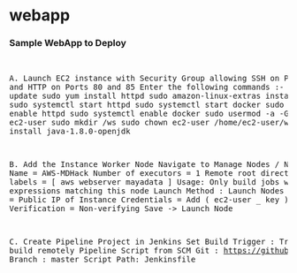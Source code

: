 # webapp
<h3>Sample WebApp to Deploy</h3>
<pre>

A. Launch EC2 instance with Security Group allowing SSH on Port 22 and HTTP on Ports 80 and 85
  Enter the following commands :-
    sudo yum update
    sudo yum install httpd
    sudo amazon-linux-extras install docker
    sudo systemctl start httpd
    sudo systemctl start docker
    sudo systemctl enable httpd
    sudo systemctl enable docker
    sudo usermod -a -G docker ec2-user
    sudo mkdir /ws
    sudo chown ec2-user /home/ec2-user/ws
    sudo yum install java-1.8.0-openjdk

B. Add the Instance Worker Node
  Navigate to Manage Nodes / New Node : Name = AWS-MDHack
    Number of executors = 1
    Remote root directory = /ws
    labels = [ aws webserver mayadata ]
    Usage: Only build jobs with label expressions matching this node
    Launch Method : Launch Nodes via SSH
      Host = Public IP of Instance
      Credentials = Add ( ec2-user _ key )
      Host Verification = Non-verifying
  Save -> Launch Node


C. Create Pipeline Project in Jenkins
  Set Build Trigger : Trigger build remotely
    Pipeline
      Script from SCM
      Git : https://github.com/sarthakSharma5/webapp.git
      Branch : master
      Script Path: Jenkinsfile

</pre>
